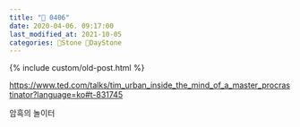 ```yaml
---
title: "🌱 0406"
date: 2020-04-06. 09:17:00
last_modified_at: 2021-10-05
categories: 🗿Stone 🌱DayStone
---
```

{% include custom/old-post.html %}

<https://www.ted.com/talks/tim_urban_inside_the_mind_of_a_master_procrastinator?language=ko#t-831745>  

암흑의 놀이터  

